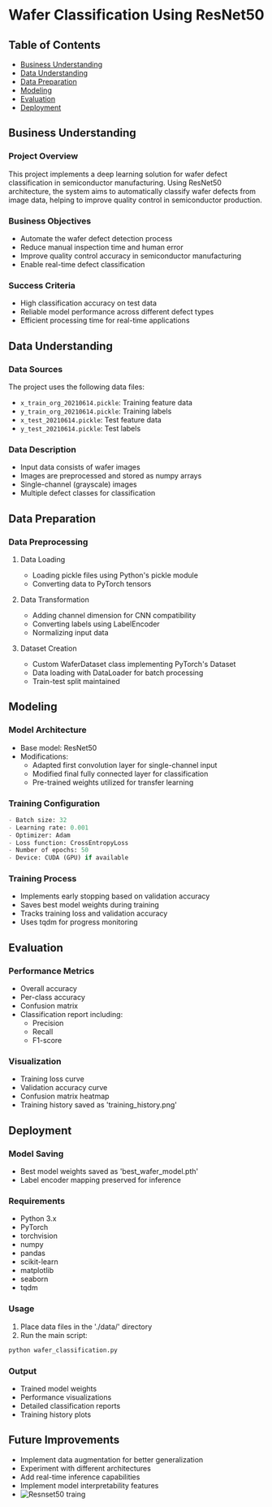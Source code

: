 # Wafer Classification Using ResNet50

## Table of Contents
- [Business Understanding](#business-understanding)
- [Data Understanding](#data-understanding)
- [Data Preparation](#data-preparation)
- [Modeling](#modeling)
- [Evaluation](#evaluation)
- [Deployment](#deployment)

## Business Understanding

### Project Overview
This project implements a deep learning solution for wafer defect classification in semiconductor manufacturing. Using ResNet50 architecture, the system aims to automatically classify wafer defects from image data, helping to improve quality control in semiconductor production.

### Business Objectives
- Automate the wafer defect detection process
- Reduce manual inspection time and human error
- Improve quality control accuracy in semiconductor manufacturing
- Enable real-time defect classification

### Success Criteria
- High classification accuracy on test data
- Reliable model performance across different defect types
- Efficient processing time for real-time applications

## Data Understanding

### Data Sources
The project uses the following data files:
- `x_train_org_20210614.pickle`: Training feature data
- `y_train_org_20210614.pickle`: Training labels
- `x_test_20210614.pickle`: Test feature data
- `y_test_20210614.pickle`: Test labels

### Data Description
- Input data consists of wafer images
- Images are preprocessed and stored as numpy arrays
- Single-channel (grayscale) images
- Multiple defect classes for classification

## Data Preparation

### Data Preprocessing
1. Data Loading
   - Loading pickle files using Python's pickle module
   - Converting data to PyTorch tensors

2. Data Transformation
   - Adding channel dimension for CNN compatibility
   - Converting labels using LabelEncoder
   - Normalizing input data

3. Dataset Creation
   - Custom WaferDataset class implementing PyTorch's Dataset
   - Data loading with DataLoader for batch processing
   - Train-test split maintained

## Modeling

### Model Architecture
- Base model: ResNet50
- Modifications:
  - Adapted first convolution layer for single-channel input
  - Modified final fully connected layer for classification
  - Pre-trained weights utilized for transfer learning

### Training Configuration
```python
- Batch size: 32
- Learning rate: 0.001
- Optimizer: Adam
- Loss function: CrossEntropyLoss
- Number of epochs: 50
- Device: CUDA (GPU) if available
```

### Training Process
- Implements early stopping based on validation accuracy
- Saves best model weights during training
- Tracks training loss and validation accuracy
- Uses tqdm for progress monitoring

## Evaluation

### Performance Metrics
- Overall accuracy
- Per-class accuracy
- Confusion matrix
- Classification report including:
  - Precision
  - Recall
  - F1-score

### Visualization
- Training loss curve
- Validation accuracy curve
- Confusion matrix heatmap
- Training history saved as 'training_history.png'

## Deployment

### Model Saving
- Best model weights saved as 'best_wafer_model.pth'
- Label encoder mapping preserved for inference

### Requirements
- Python 3.x
- PyTorch
- torchvision
- numpy
- pandas
- scikit-learn
- matplotlib
- seaborn
- tqdm

### Usage
1. Place data files in the './data/' directory
2. Run the main script:
```bash
python wafer_classification.py
```

### Output
- Trained model weights
- Performance visualizations
- Detailed classification reports
- Training history plots

## Future Improvements
- Implement data augmentation for better generalization
- Experiment with different architectures
- Add real-time inference capabilities
- Implement model interpretability features
- ![Resnset50 traing](https://github.com/user-attachments/assets/0d89e100-1bf9-4a3c-9071-e968be0d1a75)

